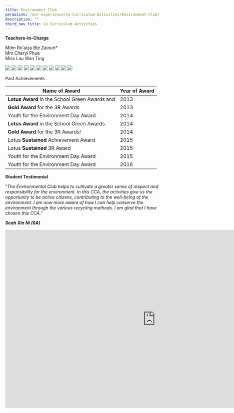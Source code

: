 ```yaml
---
title: Environment Club
permalink: /our-experience/Co-Curriculum-Activities/Environment-Club/
description: ""
third_nav_title: Co Curriculum Activities
---
```

**Teachers-In-Charge**  
  
Mdm Ro'aiza Bte Zainuri\*  
Mrs Cheryl Phua  
Miss Lau Wan Ting

![](/images/information_environment.png)
![](/images/Environment%20Club%20info.jpeg)
![](/images/Environment%20Club%202020a.jpeg)
![](/images/Environment%20Club%202020b.jpeg)
![](/images/Environment%20Club%202020c.jpeg)
![](/images/Environment%20Club%202020d.jpeg)
![](/images/Environment%20Club%202020e.jpeg)
![](/images/Environment%20Club%202020f.jpeg)
![](/images/Environment%20Club%202020g.jpeg)
![](/images/Environment%20Club%202020h.jpeg)
![](/images/Environment%20Club%202020i.jpeg)

Past Achievements 


| Name of Award | Year of Award |
| -------- | -------- | 
| **Lotus&nbsp;Award**&nbsp;in the School&nbsp;Green&nbsp;Awards&nbsp;and     | 2013     | 
| **Gold&nbsp;Award**&nbsp;for the 3R&nbsp;Awards | 2013
| Youth for the Environment Day Award | 2014
| **Lotus Award**&nbsp;in the School Green Awards | 2014
| **Gold Award**&nbsp;for the 3R Awards!| 2014
| Lotus&nbsp;**Sustained**&nbsp;Achievement&nbsp;Award | 2015
| Lotus&nbsp;**Sustained**&nbsp;3R&nbsp;Award| 2015
| Youth for the Environment Day Award | 2015
| Youth for the Environment Day Award | 2016

**Student Testimonial**  

“_The Environmental Club helps to cultivate a greater sense of respect and responsibility for the environment. In this CCA, the activities give us the opportunity to be active citizens, contributing to the well-being of the environment. I am now more aware of how I can help conserve the environment through the various recycling methods. I am glad that I have chosen this CCA._”  

**_Seah Xin Ni (6A)_**

<iframe allowfullscreen="true" height="569" width="960" frameborder="0" src="https://docs.google.com/presentation/d/e/2PACX-1vTmAQ91s4eqZ6UzA-ydy3DAAgyEff9NmUwN22rbvptBVlJ-l8rE25rPZqx6CwIBjHRVfuCERgbJEaJ6/embed?start=false&amp;loop=false&amp;delayms=3000"></iframe>
